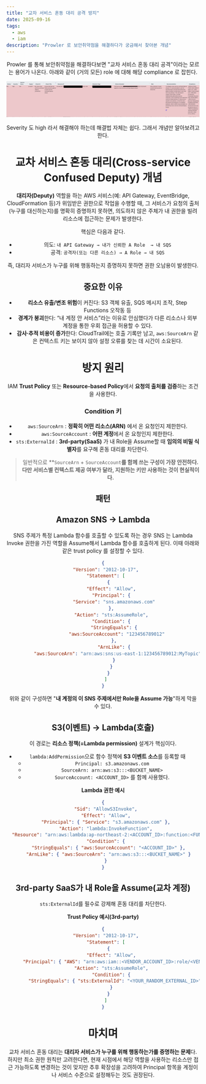 ```yaml
---
title: "교차 서비스 혼동 대리 공격 방지"
date: 2025-09-16
tags:
  - aws
  - iam
description: "Prowler 로 보안취약점을 해결하다가 궁금해서 찾아본 개념"
---
```


<Header />

Prowler 를 통해 보안취약점을 해결하다보면 "교차 서비스 혼동 대리 공격"이라는 모르는 용어가 나온다. 아래와 같이 (거의 모든) role 에 대해 해당 compliance 로 잡힌다.

![image-20250916090507831](../../.vuepress/public/images/2025-09-16-cscd/image-20250916090507831.png)

Severity 도 high 라서 해결해야 하는데 해결법 자체는 쉽다. 그래서 개념만 알아보려고 한다.

# 교차 서비스 혼동 대리(Cross-service Confused Deputy) 개념

**대리자(Deputy)** 역할을 하는 AWS 서비스(예: API Gateway, EventBridge, CloudFormation 등)가 위임받은 권한으로 작업을 수행할 때,
그 서비스가 요청의 출처(누구를 대신하는지)를 명확히 증명하지 못하면, 의도하지 않은 주체가 내 권한을 빌려 리소스에 접근하는 문제가 발생한다.

핵심은 다음과 같다.

- 의도: `내 API Gateway → 내가 신뢰한 A Role  → 내 SQS`
- 공격: `공격자(또는 다른 리소스) → A Role → 내 SQS`

즉, 대리자 서비스가 누구를 위해 행동하는지 증명하지 못하면 권한 오남용이 발생한다.

## 중요한 이유

- **리소스 유출/변조 위험**이 커진다: S3 객체 유출, SQS 메시지 조작, Step Functions 오작동 등
- **경계가 붕괴**한다: “내 계정 안 서비스”라는 이유로 안심했다가 다른 리소스나 외부 계정을 통한 우회 접근을 허용할 수 있다.
- **감사·추적 비용이 증가**한다: CloudTrail에는 호출 기록만 남고, `aws:SourceArn` 같은 컨텍스트 키는 보이지 않아 설정 오류를 찾는 데 시간이 소요된다.

# 방지 원리

IAM **Trust Policy** 또는 **Resource-based Policy**에서 **요청의 출처를 검증**하는 조건을 사용한다.

### Condition 키

- `aws:SourceArn` : **정확히 어떤 리소스(ARN)** 에서 온 요청인지 제한한다.
- `aws:SourceAccount` : **어떤 계정**에서 온 요청인지 제한한다.
- `sts:ExternalId` : **3rd-party(SaaS)** 가 내 Role을 Assume할 때 **임의의 비밀 식별자**를 요구해 혼동 대리를 차단한다.

> 일반적으로 **`SourceArn` + `SourceAccount`**를 함께 쓰는 구성이 가장 안전하다.
>  다만 서비스별 컨텍스트 제공 여부가 달라, 지원하는 키만 사용하는 것이 현실적이다.**

## 패턴

## Amazon SNS → Lambda

SNS 주제가 특정 Lambda 함수를 호출할 수 있도록 하는 경우 SNS 는 Lambda Invoke 권한을 가진 역할을 Assume해서 Lambda 함수를 호출하게 된다. 이때 아래와 같은 trust policy 를 설정할 수 있다.

```json
{
  "Version": "2012-10-17",
  "Statement": [
    {
      "Effect": "Allow",
      "Principal": {
        "Service": "sns.amazonaws.com"
      },
      "Action": "sts:AssumeRole",
      "Condition": {
        "StringEquals": {
          "aws:SourceAccount": "123456789012"
        },
        "ArnLike": {
          "aws:SourceArn": "arn:aws:sns:us-east-1:123456789012:MyTopic"
        }
      }
    }
  ]
}

```

위와 같이 구성하면 "**내 계정의 이 SNS 주제에서만 Role을 Assume 가능**"하게 막을 수 있다.

## S3(이벤트) → Lambda(호출)

이 경로는 **리소스 정책(=Lambda permission)** 설계가 핵심이다.

- `lambda:AddPermission`으로 함수 정책에 **S3 이벤트 소스**를 등록할 때
  - `Principal: s3.amazonaws.com`
  - `SourceArn: arn:aws:s3:::<BUCKET_NAME>`
  - `SourceAccount: <ACCOUNT_ID>` 를 함께 사용했다.

**Lambda 권한 예시**

```json
{
  "Sid": "AllowS3Invoke",
  "Effect": "Allow",
  "Principal": { "Service": "s3.amazonaws.com" },
  "Action": "lambda:InvokeFunction",
  "Resource": "arn:aws:lambda:ap-northeast-2:<ACCOUNT_ID>:function:<FUNC_NAME>",
  "Condition": {
    "StringEquals": { "aws:SourceAccount": "<ACCOUNT_ID>" },
    "ArnLike": { "aws:SourceArn": "arn:aws:s3:::<BUCKET_NAME>" }
  }
}
```

## 3rd-party SaaS가 내 Role을 Assume(교차 계정)

`sts:ExternalId`를 필수로 강제해 혼동 대리를 차단한다.

**Trust Policy 예시(3rd-party)**

```json
{
  "Version": "2012-10-17",
  "Statement": [
    {
      "Effect": "Allow",
      "Principal": { "AWS": "arn:aws:iam::<VENDOR_ACCOUNT_ID>:role/<VENDOR_ROLE>" },
      "Action": "sts:AssumeRole",
      "Condition": {
        "StringEquals": { "sts:ExternalId": "<YOUR_RANDOM_EXTERNAL_ID>" }
      }
    }
  ]
}
```



# 마치며

교차 서비스 혼동 대리는 **대리자 서비스가 누구를 위해 행동하는가를 증명하는 문제**다. 하지만  최소 권한 원칙만 고려한다면, 현재 시점에서 해당 역할을 사용하는 리소스만 접근 가능하도록 변경하는 것이 맞지만 추후 확장성을 고려하여 Principal 항목을 계정이나 서비스 수준으로 설정해두는 것도 권장된다.

<Footer/>

